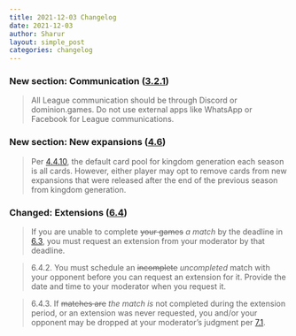 ```yaml
---
title: 2021-12-03 Changelog
date: 2021-12-03
author: Sharur
layout: simple_post
categories: changelog
---
```

### New section: Communication ([3.2.1](/rules#3.2.1))

> All League communication should be through Discord or dominion.games. Do not use external apps like WhatsApp or Facebook for League communications.

### New section: New expansions ([4.6](/rules#4.6))

> Per [4.4.10](#4.4.10), the default card pool for kingdom generation each season is all cards. However, either player may opt to remove cards from new expansions that were released after the end of the previous season from kingdom generation.

### Changed: Extensions ([6.4](/rules#6.4))

> If you are unable to complete ~~your games~~ *a match* by the deadline in [6.3](#6.3), you must request an extension from your moderator by that deadline.

> 6.4.2. You must schedule an ~~incomplete~~ *uncompleted* match with your opponent before you can request an extension for it. Provide the date and time to your moderator when you request it.

> 6.4.3. If ~~matches are~~ *the match is* not completed during the extension period, or an extension was never requested, you and/or your opponent may be dropped at your moderator’s judgment per [7.1](#7.1).